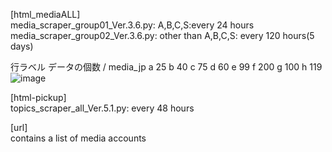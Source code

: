 [html_mediaALL]  <br>
media_scraper_group01_Ver.3.6.py: A,B,C,S:every 24 hours  <br>
media_scraper_group02_Ver.3.6.py: other than A,B,C,S: every 120 hours(5 days)  <br>

行ラベル	データの個数 / media_jp
a	25
b	40
c	75
d	60
e	99
f	200
g	100
h	119
![image](https://github.com/skbnw/actions_test/assets/30197022/30aadca3-eba8-46ae-8b31-6ea97a8027e6)




[html-pickup]  <br>
topics_scraper_all_Ver.5.1.py: every 48 hours  <br> 

[url]  <br>
contains a list of media accounts

